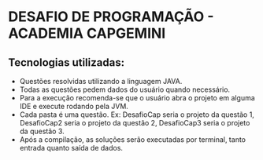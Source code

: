 # DESAFIO DE PROGRAMAÇÃO - ACADEMIA CAPGEMINI 

## Tecnologias utilizadas:
 
- Questões resolvidas utilizando a linguagem JAVA. 
- Todas as questões pedem dados do usuário quando necessário. 
- Para a execução recomenda-se que o usuário abra o projeto em alguma IDE e execute rodando pela JVM.
- Cada pasta é uma questão. Ex: DesafioCap seria o projeto da questão 1, DesafioCap2 seria o projeto da questão 2, DesafioCap3 seria o projeto da questão 3.
- Após a compilação, as soluções serão executadas por terminal, tanto entrada quanto saída de dados.
